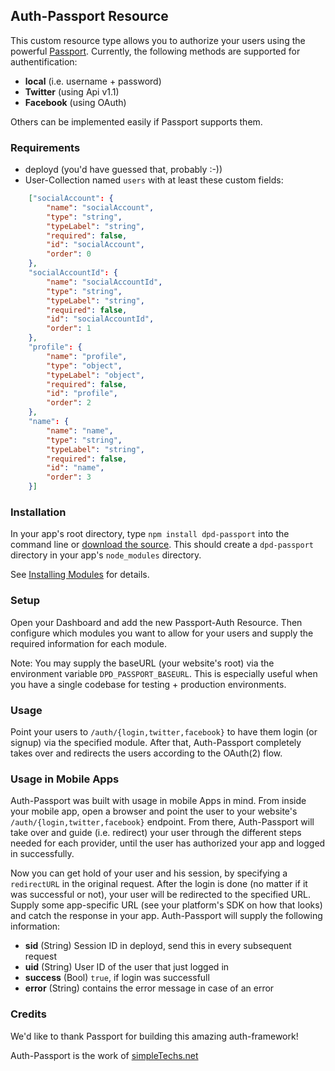 ## Auth-Passport Resource

This custom resource type allows you to authorize your users using the powerful [Passport](http://passportjs.org).
Currently, the following methods are supported for authentification:

* **local** (i.e. username + password)
* **Twitter** (using Api v1.1)
* **Facebook** (using OAuth)

Others can be implemented easily if Passport supports them.

### Requirements

* deployd (you'd have guessed that, probably :-))
* User-Collection named `users` with at least these custom fields:
```json
    ["socialAccount": {
        "name": "socialAccount",
        "type": "string",
        "typeLabel": "string",
        "required": false,
        "id": "socialAccount",
        "order": 0
    },
    "socialAccountId": {
        "name": "socialAccountId",
        "type": "string",
        "typeLabel": "string",
        "required": false,
        "id": "socialAccountId",
        "order": 1
    },
    "profile": {
        "name": "profile",
        "type": "object",
        "typeLabel": "object",
        "required": false,
        "id": "profile",
        "order": 2
    },
    "name": {
        "name": "name",
        "type": "string",
        "typeLabel": "string",
        "required": false,
        "id": "name",
        "order": 3
    }]
```

### Installation

In your app's root directory, type `npm install dpd-passport` into the command line or [download the source](https://bitbucket.org/simpletechs/dpd-passport). This should create a `dpd-passport` directory in your app's `node_modules` directory.

See [Installing Modules](http://docs.deployd.com/docs/using-modules/installing-modules.md) for details.

### Setup

Open your Dashboard and add the new Passport-Auth Resource. Then configure which modules you want to allow for your users and supply the required information for each module.

Note: You may supply the baseURL (your website's root) via the environment variable `DPD_PASSPORT_BASEURL`. This is especially useful when you have a single codebase for testing + production environments.

### Usage

Point your users to `/auth/{login,twitter,facebook}` to have them login (or signup) via the specified module.
After that, Auth-Passport completely takes over and redirects the users according to the OAuth(2) flow.

### Usage in Mobile Apps

Auth-Passport was built with usage in mobile Apps in mind. From inside your mobile app, open a browser and point the user to your website's `/auth/{login,twitter,facebook}` endpoint. From there, Auth-Passport will take over and guide (i.e. redirect) your user through the different steps needed for each provider, until the user has authorized your app and logged in successfully.

Now you can get hold of your user and his session, by specifying a `redirectURL` in the original request. After the login is done (no matter if it was successful or not), your user will be redirected to the specified URL.
Supply some app-specific URL (see your platform's SDK on how that looks) and catch the response in your app.
Auth-Passport will supply the following information:

* **sid** (String) Session ID in deployd, send this in every subsequent request
* **uid** (String) User ID of the user that just logged in
* **success** (Bool) `true`, if login was successfull
* **error** (String) contains the error message in case of an error

### Credits

We'd like to thank Passport for building this amazing auth-framework!

Auth-Passport is the work of [simpleTechs.net](https://www.simpletechs.net)